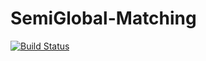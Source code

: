 SemiGlobal-Matching
===================

[![Build Status](https://travis-ci.org/reisub/SemiGlobal-Matching.svg?branch=master)](https://travis-ci.org/reisub/SemiGlobal-Matching)